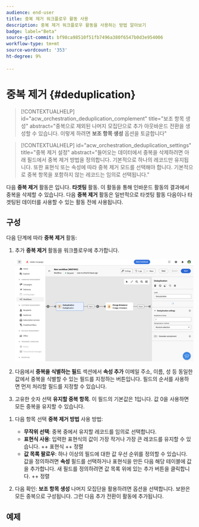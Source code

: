```yaml
---
audience: end-user
title: 중복 제거 워크플로우 활동 사용
description: 중복 제거 워크플로우 활동을 사용하는 방법 알아보기
badge: label="Beta"
source-git-commit: bf98ca98510f51fb7496a380f6547b0d3e954006
workflow-type: tm+mt
source-wordcount: '353'
ht-degree: 9%

---
```



# 중복 제거 {#deduplication}

<!--
>[!CONTEXTUALHELP]
>id="acw_orchestration_deduplication_fields"
>title="Fork activity"
>abstract="The Deduplication activity allows you to..."
-->

>[!CONTEXTUALHELP]
>id="acw_orchestration_deduplication_complement"
>title="보조 항목 생성"
>abstract="중복으로 제외된 나머지 모집단으로 추가 아웃바운드 전환을 생성할 수 있습니다. 이렇게 하려면 **보조 항목 생성** 옵션을 토글합니다"

>[!CONTEXTUALHELP]
>id="acw_orchestration_deduplication_settings"
>title="중복 제거 설정"
>abstract="들어오는 데이터에서 중복을 삭제하려면 아래 필드에서 중복 제거 방법을 정의합니다. 기본적으로 하나의 레코드만 유지됩니다. 또한 표현식 또는 속성에 따라 중복 제거 모드를 선택해야 합니다. 기본적으로 중복 항목을 포함하지 않는 레코드는 임의로 선택됩니다."

다음 **중복 제거** 활동은 입니다. **타겟팅** 활동. 이 활동을 통해 인바운드 활동의 결과에서 중복을 삭제할 수 있습니다. 다음 **중복 제거** 활동은 일반적으로 타겟팅 활동 다음이나 타겟팅된 데이터를 사용할 수 있는 활동 전에 사용됩니다.

## 구성

다음 단계에 따라 **중복 제거** 활동:

1. 추가 **중복 제거** 활동을 워크플로우에 추가합니다.

   ![](../assets/workflow-deduplication.png)

1. 다음에서 **중복을 식별하는 필드** 섹션에서 **속성 추가** 이메일 주소, 이름, 성 등 동일한 값에서 중복을 식별할 수 있는 필드를 지정하는 버튼입니다. 필드의 순서를 사용하면 먼저 처리할 필드를 지정할 수 있습니다.

1. 고유한 숫자 선택 **유지할 중복 항목**. 이 필드의 기본값은 1입니다. 값 0을 사용하면 모든 중복을 유지할 수 있습니다.

<!--
    For example, if records A and B are considered duplicates of record Y, and a record C is considered as a duplicate of record Z:

    * If the value of the field is 1: only the Y and Z records are kept.
    * If the value of the field is 0: all the records are kept.
    * If the value of the field is 2: records C and Z are kept and two records from A, B, and Y are kept, by chance or depending on the deduplication method selected thereafter.

-->

1. 다음 항목 선택 **중복 제거 방법** 사용 방법:

   * **무작위 선택**: 중복 중에서 유지할 레코드를 임의로 선택합니다.
   * **표현식 사용**: 입력한 표현식의 값이 가장 작거나 가장 큰 레코드를 유지할 수 있습니다. ++ 표현식 ++ 정렬
   * **값 목록 팔로우**: 하나 이상의 필드에 대한 값 우선 순위를 정의할 수 있습니다. 값을 정의하려면 **속성** 필드를 선택하거나 표현식을 만든 다음 해당 테이블에 값을 추가합니다. 새 필드를 정의하려면 값 목록 위에 있는 추가 버튼을 클릭합니다. ++ 정렬

1. 다음 확인: **보조 항목 생성** 나머지 모집단을 활용하려면 옵션을 선택합니다. 보완은 모든 중복으로 구성됩니다. 그런 다음 추가 전환이 활동에 추가됩니다.

## 예제

